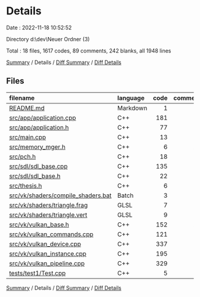 # Details

Date : 2022-11-18 10:52:52

Directory d:\\dev\\Neuer Ordner (3)

Total : 18 files,  1617 codes, 89 comments, 242 blanks, all 1948 lines

[Summary](results.md) / Details / [Diff Summary](diff.md) / [Diff Details](diff-details.md)

## Files
| filename | language | code | comment | blank | total |
| :--- | :--- | ---: | ---: | ---: | ---: |
| [README.md](/README.md) | Markdown | 1 | 0 | 1 | 2 |
| [src/app/application.cpp](/src/app/application.cpp) | C++ | 181 | 6 | 25 | 212 |
| [src/app/application.h](/src/app/application.h) | C++ | 77 | 5 | 11 | 93 |
| [src/main.cpp](/src/main.cpp) | C++ | 13 | 0 | 0 | 13 |
| [src/memory_mger.h](/src/memory_mger.h) | C++ | 6 | 26 | 9 | 41 |
| [src/pch.h](/src/pch.h) | C++ | 18 | 0 | 2 | 20 |
| [src/sdl/sdl_base.cpp](/src/sdl/sdl_base.cpp) | C++ | 135 | 0 | 15 | 150 |
| [src/sdl/sdl_base.h](/src/sdl/sdl_base.h) | C++ | 22 | 0 | 4 | 26 |
| [src/thesis.h](/src/thesis.h) | C++ | 6 | 0 | 3 | 9 |
| [src/vk/shaders/compile_shaders.bat](/src/vk/shaders/compile_shaders.bat) | Batch | 3 | 0 | 0 | 3 |
| [src/vk/shaders/triangle.frag](/src/vk/shaders/triangle.frag) | GLSL | 7 | 0 | 2 | 9 |
| [src/vk/shaders/triangle.vert](/src/vk/shaders/triangle.vert) | GLSL | 9 | 0 | 3 | 12 |
| [src/vk/vulkan_base.h](/src/vk/vulkan_base.h) | C++ | 152 | 20 | 28 | 200 |
| [src/vk/vulkan_commands.cpp](/src/vk/vulkan_commands.cpp) | C++ | 121 | 0 | 12 | 133 |
| [src/vk/vulkan_device.cpp](/src/vk/vulkan_device.cpp) | C++ | 337 | 1 | 60 | 398 |
| [src/vk/vulkan_instance.cpp](/src/vk/vulkan_instance.cpp) | C++ | 195 | 19 | 17 | 231 |
| [src/vk/vulkan_pipeline.cpp](/src/vk/vulkan_pipeline.cpp) | C++ | 329 | 12 | 49 | 390 |
| [tests/test1/Test.cpp](/tests/test1/Test.cpp) | C++ | 5 | 0 | 1 | 6 |

[Summary](results.md) / Details / [Diff Summary](diff.md) / [Diff Details](diff-details.md)